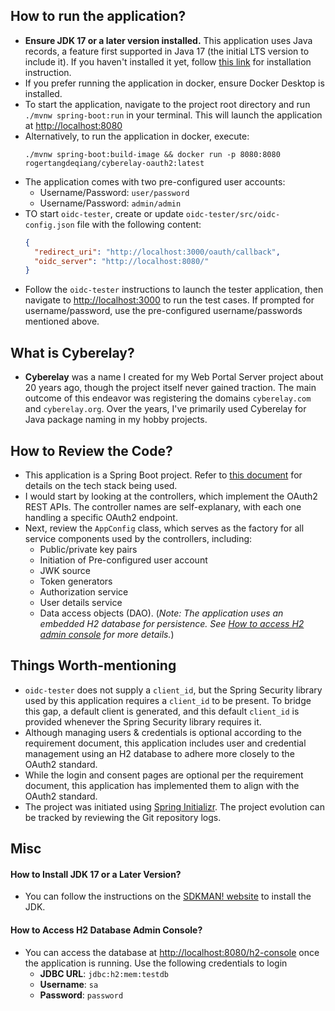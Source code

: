 ## How to run the application?
- **Ensure JDK 17 or a later version installed.** This application uses Java records, a feature first supported in 
  Java 17 (the initial LTS version to include it). If you haven't installed it yet, follow [this link](TODO) for
  installation instruction.
- If you prefer running the application in docker, ensure Docker Desktop is installed.
- To start the application, navigate to the project root directory and run `./mvnw spring-boot:run` in your terminal. 
  This will launch the application at [http://localhost:8080](http://localhost:8080)
- Alternatively, to run the application in docker, execute: 
  ```
  ./mvnw spring-boot:build-image && docker run -p 8080:8080 rogertangdeqiang/cyberelay-oauth2:latest
  ```
- The application comes with two pre-configured user accounts:
  - Username/Password: `user/password`
  - Username/Password: `admin/admin`
- TO start `oidc-tester`, create or update `oidc-tester/src/oidc-config.json` file with the following content: 
  ```json
  {
    "redirect_uri": "http://localhost:3000/oauth/callback",
    "oidc_server": "http://localhost:8080/"
  }
  ```
- Follow the `oidc-tester` instructions to launch the tester application, then navigate to 
  [http://localhost:3000](http://localhost:3000) to run the test cases. If prompted for username/password, use 
  the pre-configured username/passwords mentioned above.

## What is Cyberelay?
- **Cyberelay** was a name I created for my Web Portal Server project about 20 years ago, though the project 
  itself never gained traction. The main outcome of this endeavor was registering the domains `cyberelay.com` and 
  `cyberelay.org`. Over the years, I've primarily used Cyberelay for Java package naming in my hobby projects.  

## How to Review the Code?
- This application is a Spring Boot project. Refer to [this document](doc/references.md) for details on the tech stack 
  being used.
- I would start by looking at the controllers, which implement the OAuth2 REST APIs. The controller names are 
  self-explanary, with each one handling a specific OAuth2 endpoint.
- Next, review the `AppConfig` class, which serves as the factory for all service components used by the controllers,
  including:
  - Public/private key pairs
  - Initiation of Pre-configured user account
  - JWK source
  - Token generators
  - Authorization service
  - User details service
  - Data access objects (DAO). (_Note: The application uses an embedded H2 database for persistence. See [How to access
    H2 admin console](#how-to-access-h2-database-admin-console) for more details._)

## Things Worth-mentioning
- `oidc-tester` does not supply a `client_id`, but the Spring Security library used by this application requires 
  a `client_id` to be present. To bridge this gap, a default client is generated, and this default `client_id` is 
  provided whenever the Spring Security library requires it. 
- Although managing users & credentials is optional according to the requirement document, this application includes 
  user and credential management using an H2 database to adhere more closely to the OAuth2 standard.
- While the login and consent pages are optional per the requirement document, this application has implemented them
  to align with the OAuth2 standard.
- The project was initiated using [Spring Initializr](https://start.spring.io/). The project evolution can be tracked
  by reviewing the Git repository logs.

## Misc

#### How to Install JDK 17 or a Later Version?
- You can follow the instructions on the [SDKMAN! website](https://sdkman.io/) to install the JDK.

#### How to Access H2 Database Admin Console?
- You can access the database at [http://localhost:8080/h2-console](http://localhost:8080/h2-console) once the 
  application is running. Use the following credentials to login
  - **JDBC URL**: `jdbc:h2:mem:testdb`
  - **Username**: `sa`
  - **Password**: `password`